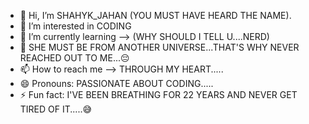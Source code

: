 - 👋 Hi, I’m SHAHYK_JAHAN (YOU MUST HAVE HEARD THE NAME).
- 👀 I’m interested in CODING
- 🌱 I’m currently learning --> (WHY SHOULD I TELL U....NERD)
- 💞️ SHE MUST BE FROM ANOTHER UNIVERSE...THAT'S WHY NEVER REACHED OUT TO ME...😔
- 📫 How to reach me --> THROUGH MY HEART.....
- 😄 Pronouns: PASSIONATE ABOUT CODING.....
- ⚡ Fun fact: I'VE BEEN BREATHING FOR 22 YEARS AND NEVER GET TIRED OF IT.....😅


<!---
Shahikjahan100/Shahikjahan100 is a ✨ special ✨ repository because its `README.md` (this file) appears on your GitHub profile.
You can click the Preview link to take a look at your changes.
--->
